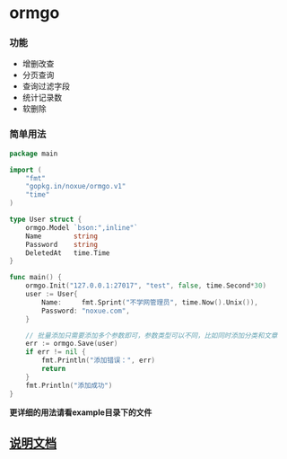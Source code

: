 # ormgo


### 功能

* 增删改查
* 分页查询
* 查询过滤字段
* 统计记录数
* 软删除

### 简单用法

```go
package main

import (
	"fmt"
	"gopkg.in/noxue/ormgo.v1"
	"time"
)

type User struct {
	ormgo.Model `bson:",inline"`
	Name        string
	Password    string
	DeletedAt   time.Time
}

func main() {
	ormgo.Init("127.0.0.1:27017", "test", false, time.Second*30)
	user := User{
		Name:     fmt.Sprint("不学网管理员", time.Now().Unix()),
		Password: "noxue.com",
	}

    // 批量添加只需要添加多个参数即可，参数类型可以不同，比如同时添加分类和文章
	err := ormgo.Save(user) 
	if err != nil {
		fmt.Println("添加错误：", err)
		return
	}
	fmt.Println("添加成功")
}
```

**更详细的用法请看example目录下的文件**

## [说明文档](https://godoc.org/gopkg.in/noxue/ormgo.v1)
